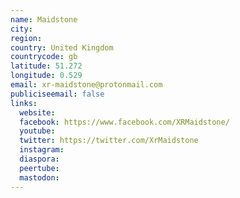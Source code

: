 ```yaml
---
name: Maidstone
city:
region:
country: United Kingdom
countrycode: gb
latitude: 51.272
longitude: 0.529
email: xr-maidstone@protonmail.com
publiciseemail: false
links:
  website:
  facebook: https://www.facebook.com/XRMaidstone/
  youtube:
  twitter: https://twitter.com/XrMaidstone
  instagram:
  diaspora:
  peertube:
  mastodon:
---
```

